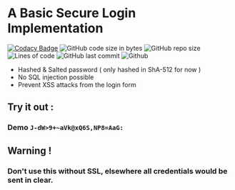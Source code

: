 # A Basic Secure Login Implementation 

[![Codacy Badge](https://api.codacy.com/project/badge/Grade/74f5d2af54d64170b42dfab612369818)](https://app.codacy.com/gh/Sigmanificient/secure_login?utm_source=github.com&utm_medium=referral&utm_content=Sigmanificient/secure_login&utm_campaign=Badge_Grade_Settings)
![GitHub code size in bytes](https://img.shields.io/github/languages/code-size/Sigmanificient/secure_login)
![GitHub repo size](https://img.shields.io/github/repo-size/Sigmanificient/secure_login)
![Lines of code](https://img.shields.io/tokei/lines/github/Sigmanificient/secure_login)
![GitHub last commit](https://img.shields.io/github/last-commit/Sigmanificient/secure_login)
![Github](https://shields.io/github/license/Sigmanificient/secure_login)

- Hashed & Salted password  ( only hashed in ShA-512 for now )
- No SQL injection possible
- Prevent XSS attacks from the login form

## Try it out :
### Demo `J-dW>9+~aVk@xQ6S,NP8=AaG:`

## Warning !
### Don't use this without SSL, elsewhere all credentials would be sent in clear.
